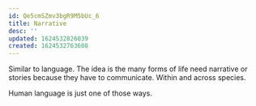 ```yaml
---
id: Qe5cmSZmv3bgR9M5bUc_6
title: Narrative
desc: ''
updated: 1624532826039
created: 1624532763608
---
```


Similar to language. The idea is the many forms of life need narrative or stories because they have to communicate. Within and across species.

Human language is just one of those ways.